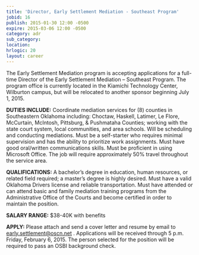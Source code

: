 ```yaml
---
title: 'Director, Early Settlement Mediation - Southeast Program'
jobid: 16
publish: 2015-01-30 12:00 -0500
expire: 2015-03-06 12:00 -0500
category: adr
sub_category: 
location: 
hrlogic: 20
layout: career
---
```

<p>The Early Settlement Mediation program is accepting applications for a full-time Director of the Early Settlement Mediation – Southeast Program. The program office is currently located in the Kiamichi Technology Center, Wilburton campus, but will be relocated to another sponsor beginning July 1, 2015.</p>
<p><strong>DUTIES INCLUDE:</strong> Coordinate mediation services for (8) counties in Southeastern Oklahoma including: Choctaw, Haskell, Latimer, Le Flore, McCurtain, McIntosh, Pittsburg, &amp; Pushmataha Counties; working with the state court system, local communities, and area schools. Will be scheduling and conducting mediations. Must be a self-starter who requires minimal supervision and has the ability to prioritize work assignments. Must have good oral/written communications skills. Must be proficient in using Microsoft Office. The job will require approximately 50% travel throughout the service area.</p>
<p><strong>QUALIFICATIONS:</strong> A bachelor’s degree in education, human resources, or related field required; a master’s degree is highly desired. Must have a valid Oklahoma Drivers license and reliable transportation. Must have attended or can attend basic and family mediation training programs from the Administrative Office of the Courts and become certified in order to maintain the position.</p>
<p><strong>SALARY RANGE:</strong> $38-40K with benefits</p>
<p><strong>APPLY:</strong> Please attach and send a cover letter and resume by email to <a href="mailto:early.settlement@oscn.net">early.settlement@oscn.net</a> . Applications will be received through 5 p.m. Friday, February 6, 2015. The person selected for the position will be required to pass an OSBI background check.</p>